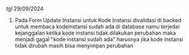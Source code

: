 tgl 29/09/2024

1. Pada Form Update Instansi untuk Kode Instansi divalidasi di backed untuk membaca kodeinstansi sudah ada di database namu terjedai kejanggalan ketika kode instansi tidak dilakukan perubahan maka menjadi gagal "kode instansi sudah ada" harusnya jika kode instansi tidak dirubah masih bisa menyimpan perubahan
